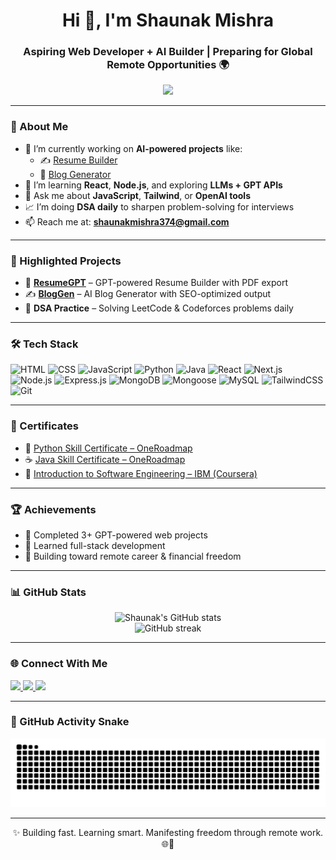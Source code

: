 <h1 align="center">Hi 👋, I'm Shaunak Mishra</h1>
<h3 align="center">Aspiring Web Developer + AI Builder | Preparing for Global Remote Opportunities 🌍</h3>

<p align="center">
  <img src="https://readme-typing-svg.herokuapp.com?lines=Shaunak+Mishra;Web+Dev+%7C+AI+Builder;React+%7C+Tailwind+%7C+GPT+APIs;Focused+on+Remote+Career&center=true&width=500&height=45" />
</p>

---

### 🧠 About Me

- 🔭 I’m currently working on **AI-powered projects** like:
  - ✍️ [Resume Builder](https://github.com/ShaunakMishra25/resume-builder)
  - 📰 [Blog Generator](https://github.com/ShaunakMishra25/blog-generator)
- 🌱 I’m learning **React**, **Node.js**, and exploring **LLMs + GPT APIs**
- 💬 Ask me about **JavaScript**, **Tailwind**, or **OpenAI tools**
- 📈 I’m doing **DSA daily** to sharpen problem-solving for interviews
- 📫 Reach me at: **shaunakmishra374@gmail.com**

---

### 💼 Highlighted Projects

- 🚀 **[ResumeGPT](https://github.com/ShaunakMishra25/resume-builder)** – GPT-powered Resume Builder with PDF export
- ✍️ **[BlogGen](https://github.com/ShaunakMishra25/blog-generator)** – AI Blog Generator with SEO-optimized output
- 📘 **DSA Practice** – Solving LeetCode & Codeforces problems daily

---

### 🛠 Tech Stack

![HTML](https://img.shields.io/badge/HTML5-e34c26?style=flat&logo=html5&logoColor=white)
![CSS](https://img.shields.io/badge/CSS3-1572b6?style=flat&logo=css3&logoColor=white)
![JavaScript](https://img.shields.io/badge/JavaScript-F7DF1E?style=flat&logo=javascript&logoColor=black)
![Python](https://img.shields.io/badge/Python-3776AB?style=flat&logo=python&logoColor=white)
![Java](https://img.shields.io/badge/Java-007396?style=flat&logo=java&logoColor=white)
![React](https://img.shields.io/badge/React-20232A?style=flat&logo=react&logoColor=61DAFB)
![Next.js](https://img.shields.io/badge/Next.js-black?style=flat&logo=next.js)
![Node.js](https://img.shields.io/badge/Node.js-339933?style=flat&logo=nodedotjs&logoColor=white)
![Express.js](https://img.shields.io/badge/Express.js-000000?style=flat&logo=express&logoColor=white)
![MongoDB](https://img.shields.io/badge/MongoDB-47A248?style=flat&logo=mongodb&logoColor=white)
![Mongoose](https://img.shields.io/badge/Mongoose-880000?style=flat&logo=mongoose&logoColor=white)
![MySQL](https://img.shields.io/badge/MySQL-4479A1?style=flat&logo=mysql&logoColor=white)
![TailwindCSS](https://img.shields.io/badge/Tailwind_CSS-38B2AC?style=flat&logo=tailwind-css)
![Git](https://img.shields.io/badge/Git-F05032?style=flat&logo=git&logoColor=white)

---

### 📜 Certificates

- 🧠 [Python Skill Certificate – OneRoadmap](https://oneroadmap.io/skills/python/certificate/CERT-1A16E628)
- ☕ [Java Skill Certificate – OneRoadmap](https://oneroadmap.io/skills/java/certificate/CERT-84204C05)
- 🧰 [Introduction to Software Engineering – IBM (Coursera)](https://coursera.org/share/dfbd73c413b05d74dd79c8ff53800f2e)

---

### 🏆 Achievements

- 🔹 Completed 3+ GPT-powered web projects   
- 🔹 Learned full-stack development   
- 🔹 Building toward remote career & financial freedom 

---

### 📊 GitHub Stats

<p align="center">
  <img src="https://github-readme-stats.vercel.app/api?username=ShaunakMishra25&show_icons=true&theme=radical" alt="Shaunak's GitHub stats" />
  <br/>
  <img src="https://streak-stats.demolab.com?user=ShaunakMishra25&theme=radical&border_radius=5" alt="GitHub streak" />
</p>

---

### 🌐 Connect With Me

<p align="left">
  <a href="https://www.linkedin.com/in/shaunakmishra25/" target="_blank">
    <img src="https://img.shields.io/badge/LinkedIn-blue?style=flat&logo=linkedin&logoColor=white" />
  </a>
  <a href="mailto:shaunakmishra374@gmail.com">
    <img src="https://img.shields.io/badge/Gmail-red?style=flat&logo=gmail&logoColor=white" />
  </a>
  <a href="https://github.com/ShaunakMishra25">
    <img src="https://img.shields.io/badge/GitHub-000?style=flat&logo=github&logoColor=white" />
  </a>
</p>

---

### 🐍 GitHub Activity Snake

<p align="center">
  <img src="https://github.com/ShaunakMishra25/ShaunakMishra25/blob/output/github-contribution-grid-snake.svg" alt="GitHub Contribution Snake" />
</p>

---

<p align="center">✨ Building fast. Learning smart. Manifesting freedom through remote work. 🌐💼</p>
